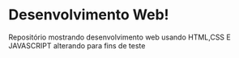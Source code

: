 # Desenvolvimento Web!
 Repositório mostrando desenvolvimento web usando HTML,CSS E JAVASCRIPT
alterando para  fins de teste

